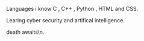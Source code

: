 Languages i know C , C++ , Python , HTML and CSS.

Learing cyber security and artifical intelligence.

death awaits\n.

<!---
shadowfaxx1/shadowfaxx1 is a ✨ special ✨ repository because its `README.md` (this file) appears on your GitHub profile.
You can click the Preview link to take a look at your changes.
--->
